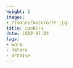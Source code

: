 ```yaml
---
weight: 1
images:
- /images/nature/10.jpg
title: cookies
date: 2022-07-23
tags:
- work
- nature
- archive
---
```

